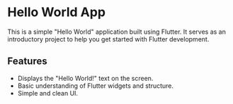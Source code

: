 # Hello World App

This is a simple "Hello World" application built using Flutter. It serves as an introductory project to help you get started with Flutter development.

## Features

- Displays the "Hello World!" text on the screen.
- Basic understanding of Flutter widgets and structure.
- Simple and clean UI.
